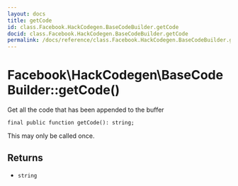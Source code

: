 ```yaml
---
layout: docs
title: getCode
id: class.Facebook.HackCodegen.BaseCodeBuilder.getCode
docid: class.Facebook.HackCodegen.BaseCodeBuilder.getCode
permalink: /docs/reference/class.Facebook.HackCodegen.BaseCodeBuilder.getCode/
---
```

# Facebook\\HackCodegen\\BaseCodeBuilder::getCode()




Get all the code that has been appended to the buffer




``` Hack
final public function getCode(): string;
```




This may only be called once.




## Returns




+ ` string `